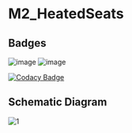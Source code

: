 # M2_HeatedSeats

## Badges

![image](https://user-images.githubusercontent.com/102032303/164716981-b30dafa7-34cb-4424-90ff-7db6d5bc156b.png)
![image](https://user-images.githubusercontent.com/102032303/164717104-a84d3747-9f8f-40b0-b5e2-4f2c05b36db5.png)

[![Codacy Badge](https://app.codacy.com/project/badge/Grade/eec0d6d1b8054bd5b8f197840bf2e18a)](https://www.codacy.com/gh/MittaSaiKishan/M2_HeatedSeats/dashboard?utm_source=github.com&amp;utm_medium=referral&amp;utm_content=MittaSaiKishan/M2_HeatedSeats&amp;utm_campaign=Badge_Grade)

## Schematic Diagram
 


![1](https://user-images.githubusercontent.com/102032303/164615045-7e1d4793-18f1-4712-9c8b-8f82e9329e6e.png)
